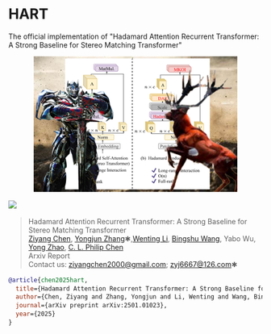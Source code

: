 # HART
The official implementation of "Hadamard Attention Recurrent Transformer: A Strong Baseline for Stereo Matching Transformer"

<div align="center">
  <img width="80%", src="./hart-poster.png">
</div>

<a href="https://arxiv.org/pdf/2501.01023" target='_blank'><img src="https://img.shields.io/badge/Paper-PDF-f5cac3?logo=adobeacrobatreader&logoColor=red"/></a>&nbsp;

> Hadamard Attention Recurrent Transformer: A Strong Baseline for Stereo Matching Transformer <br>
> [Ziyang Chen](https://scholar.google.com/citations?user=t64KgqAAAAAJ&hl=en&oi=sra), [Yongjun Zhang](http://cs.gzu.edu.cn/2021/1210/c17588a163831/page.htm)✱,[Wenting Li](https://www.gzcc.edu.cn/jsjyxxgcxy/contents/3205/3569.html), [Bingshu Wang](https://teacher.nwpu.edu.cn/wangbingshu.html), Yabo Wu, [Yong Zhao](https://www.ece.pku.edu.cn/info/1045/2131.htm), [C. L. Philip Chen](https://www.ieeeiciea.org/2023/Prof.PhilipChen.html) <br>
> Arxiv Report <br>
> Contact us: ziyangchen2000@gmail.com; zyj6667@126.com✱

```bibtex
@article{chen2025hart,
  title={Hadamard Attention Recurrent Transformer: A Strong Baseline for Stereo Matching Transformer},
  author={Chen, Ziyang and Zhang, Yongjun and Li, Wenting and Wang, Bingshu and Wu, Yabo and Zhao, Yong and Chen, CL},
  journal={arXiv preprint arXiv:2501.01023},
  year={2025}
}
```
